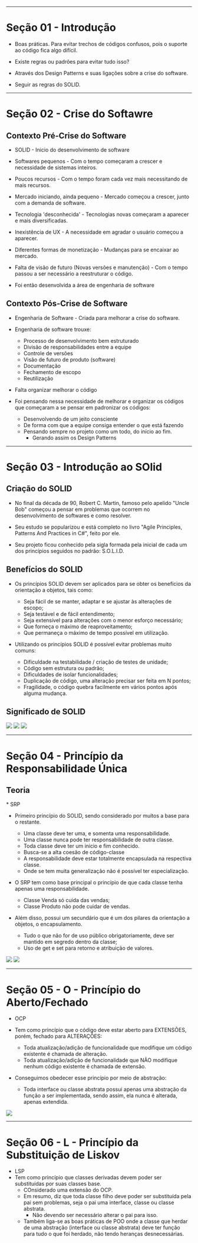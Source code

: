 -----------------------------------------------------------------------
<h1>Seção 01 - Introdução</h1>

* Boas práticas. Para evitar trechos de códigos confusos, pois o suporte ao código fica algo difícil.

* Existe regras ou padrões para evitar tudo isso?

* Através dos Design Patterns e suas ligações sobre a crise do software.

* Seguir as regras do SOLID.

-----------------------------------------------------------------------
<h1>Seção 02 - Crise do Softawre</h1>

<h2>Contexto Pré-Crise do Software</h2>

* SOLID - Inicio do desenvolvimento de software 

* Softwares pequenos - Com o tempo começaram a crescer e necessidade de sistemas inteiros.

* Poucos recursos - Com o tempo foram cada vez mais necessitando de mais recursos.

* Mercado iniciando, ainda pequeno - Mercado começou a crescer, junto com a demanda de software.

* Tecnologia 'desconhecida' - Tecnologias novas começaram a aparecer e mais diversificadas.

* Inexistência de UX - A necessidade em agradar o usuário começou a aparecer.

* Diferentes formas de monetização - Mudanças para se encaixar ao mercado.

* Falta de visão de futuro (Novas versões e manutenção) - Com o tempo passou a ser necessário a reestruturar o código.

* Foi então desenvolvida a área de engenharia de software

<h2>Contexto Pós-Crise de Software</h2>

* Engenharia de Software - Criada para melhorar a crise do software.

* Engenharia de software trouxe:
	* Processo de desenvolvimento bem estruturado
	* Divisão de responsabilidades entre a equipe
	* Controle de versões
	* Visão de futuro de produto (software)
	* Documentação
	* Fechamento de escopo
	* Reutilização

* Falta organizar melhorar o código

* Foi pensando nessa necessidade de melhorar e organizar os códigos que começaram a se pensar em padronizar os códigos:
	* Desenvolvendo de um jeito consciente
	* De forma com que a equipe consiga entender o que está fazendo
	* Pensando sempre no projeto como um todo, do início ao fim.
		* Gerando assim os Design Patterns
--------------------------------------------------------
<h1>Seção 03 - Introdução ao SOlid</h1>

<h2>Criação do SOLID</h2>

* No final da década de 90, Robert C. Martin, famoso pelo apelido "Uncle Bob" começou a pensar em problemas que ocorrem no desenvolvimento de softwares e como resolver.

* Seu estudo se popularizou e está completo no livro "Agile Principles, Patterns And Practices in C#", feito por ele.

* Seu projeto ficou conhecido pela sigla formada pela inicial de cada um dos princípios seguidos no padrão: S.O.L.I.D.

<h2>Benefícios do SOLID</h2>

* Os princípios SOLID devem ser aplicados para se obter os benefícios da orientação a objetos, tais como:
	* Seja fácil de se manter, adaptar e se ajustar às alterações de escopo;
	* Seja testável e de fácil entendimento;
	* Seja extensível para alterações com o menor esforço necessário;
	* Que forneça o máximo de reaproveitamento;
	* Que permaneça o máximo de tempo possível em utilização.

* Utilizando os princípios SOLID é possível evitar problemas muito comuns:
	* Dificuldade na testabilidade / criação de testes de unidade;
	* Código sem estrutura ou padrão;
	* Dificuldades de isolar funcionalidades;
	* Duplicação de código, uma alteração precisar ser feita em N pontos;
	* Fragilidade, o código quebra facilmente em vários pontos após alguma mudança.

<h2>Significado de SOLID</h2>

<img src="imgs/01.png"/>
<img src="imgs/02.png"/>
<img src="imgs/03.png"/>

----------------------------------------------------------------
<h1>Seção 04 - Princípio da Responsabilidade Única</h1>


<h2>Teoria</h2>
* SRP

* Primeiro princípio do SOLID, sendo considerado por muitos a base para o restante.
	* Uma classe deve ter uma, e somenta uma responsabilidade.
	* Uma classe nunca pode ter responsabilidade de outra classe.
	* Toda classe deve ter um inicio e fim conhecido.
	* Busca-se a alta coesão de código-classe
	* A responsabilidade deve estar totalmente encapsulada na respectiva classe.
	* Onde se tem muita generalização não é possível ter especialização.

* O SRP tem como base principal o princípio de que cada classe tenha apenas uma responsabilidade.
	* Classe Venda só cuida das vendas;
	* Classe Produto não pode cuidar de vendas.

* Além disso, possui um secundário que é um dos pilares da orientação a objetos, o encapsulamento.
	* Tudo o que não for de uso público obrigatoriamente, deve ser mantido em segredo dentro da classe;
	* Uso de get e set para retorno e atribuição de valores.

<img src="imgs/04.png"/>

<img src="imgs/05.png"/>

--------------------------------------------------------------------------------------
<h1>Seção 05 - O - Princípio do Aberto/Fechado</h1>

* OCP
* Tem como princípio que o código deve estar aberto para EXTENSÕES, porém, fechado para ALTERAÇÕES:
	* Toda atualização/adição de funcionalidade que modifique um código existente é chamada de alteração.
	* Toda atualização/adição de funcionalidade que NÃO modifique nenhum código existente é chamada de extensão.

* Conseguimos obedecer esse princípio por meio de abstração:
	* Toda interface ou classe abstrata possui apenas uma abstração da função a ser implementada, sendo assim, ela nunca é alterada, apenas extendida.


<img src="imgs/06.png"/>

---------------------------------------------------------------
<h1>Seção 06 - L - Princípio da Substituição de Liskov</h1>

* LSP
* Tem como princípio que classes derivadas devem poder ser substituídas por suas classes base.
	* COnsiderado uma extensão do OCP.
	* Em resumo, diz que toda classe filho deve poder ser substituída pela pai sem problemas, seja o pai uma interface, classe ou classe abstrata.
		* Não devendo ser necessário alterar o pai para isso.
	* Também liga-se as boas práticas de POO onde a classe que herdar de uma abstração (interface ou classe abstrata) deve ter função para tudo o que foi herdado, não tendo heranças desnecessárias.





